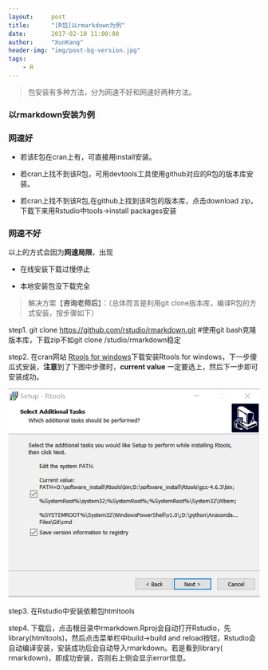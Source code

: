 ```yaml
---
layout:     post
title:      "[R包]以rmarkdown为例"
date:       2017-02-10 11:00:00
author:     "XunKang"
header-img: "img/post-bg-version.jpg"
tags:
    - R
---
```



>包安装有多种方法，分为网速不好和网速好两种方法。

### 以rmarkdown安装为例

### 网速好

+ 若该E包在cran上有，可直接用install安装。

+ 若cran上找不到该R包，可用devtools工具使用github对应的R包的版本库安装。

+ 若cran上找不到该R包,在github上找到该R包的版本库，点击download zip，下载下来用Rstudio中tools->install packages安装


### 网速不好

以上的方式会因为**网速局限**，出现

+ 在线安装下载过慢停止

+ 本地安装包没下载完全

>解决方案【**咨询老师后**】：（总体而言是利用git clone版本库，编译R包的方式安装，按步骤如下）

step1. git clone  https://github.com/rstudio/rmarkdown.git    #使用git bash克隆版本库，下载zip不如git clone /studio/rmarkdown稳定

step2. 在cran网站 [Rtools for windows](https://mirrors.tuna.tsinghua.edu.cn/CRAN/bin/windows/Rtools)下载安装Rtools for windows，下一步傻瓜式安装，**注意**到了下图中步骤时，**current value**
一定要选上，然后下一步即可安装成功。

![rtools](/img/rtools.png)

step3. 在Rstudio中安装依赖包htmltools

step4. 下载后，点击根目录中rmarkdown.Rproj会自动打开Rstudio，先library(htmltools)，然后点击菜单栏中build->build and reload按钮，Rstudio会自动编译安装，安装成功后会自动导入rmarkdown。若是看到library(
rmarkdown)，即成功安装，否则右上侧会显示error信息。
